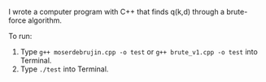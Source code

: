 I wrote a computer program with C++ that finds q(k,d) through a brute-force algorithm.

To run:

1. Type ``g++ moserdebrujin.cpp -o test`` or ``g++ brute_v1.cpp -o test`` into Terminal.
2. Type ``./test`` into Terminal.